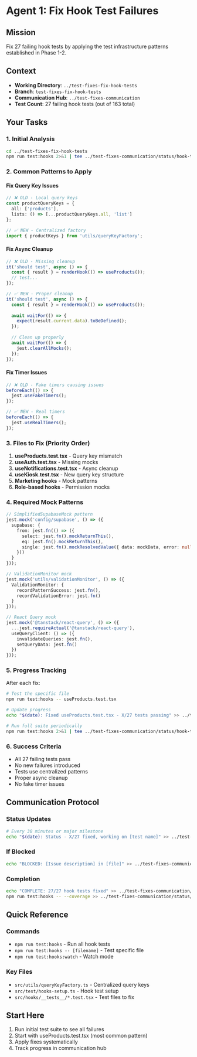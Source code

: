 # Agent 1: Fix Hook Test Failures

## Mission
Fix 27 failing hook tests by applying the test infrastructure patterns established in Phase 1-2.

## Context
- **Working Directory**: `../test-fixes-fix-hook-tests`
- **Branch**: `test-fixes-fix-hook-tests`
- **Communication Hub**: `../test-fixes-communication`
- **Test Count**: 27 failing hook tests (out of 163 total)

## Your Tasks

### 1. Initial Analysis
```bash
cd ../test-fixes-fix-hook-tests
npm run test:hooks 2>&1 | tee ../test-fixes-communication/status/hook-test-initial.txt
```

### 2. Common Patterns to Apply

#### Fix Query Key Issues
```typescript
// ❌ OLD - Local query keys
const productQueryKeys = {
  all: ['products'],
  lists: () => [...productQueryKeys.all, 'list']
};

// ✅ NEW - Centralized factory
import { productKeys } from 'utils/queryKeyFactory';
```

#### Fix Async Cleanup
```typescript
// ❌ OLD - Missing cleanup
it('should test', async () => {
  const { result } = renderHook(() => useProducts());
  // test...
});

// ✅ NEW - Proper cleanup
it('should test', async () => {
  const { result } = renderHook(() => useProducts());
  
  await waitFor(() => {
    expect(result.current.data).toBeDefined();
  });
  
  // Clean up properly
  await waitFor(() => {
    jest.clearAllMocks();
  });
});
```

#### Fix Timer Issues
```typescript
// ❌ OLD - Fake timers causing issues
beforeEach(() => {
  jest.useFakeTimers();
});

// ✅ NEW - Real timers
beforeEach(() => {
  jest.useRealTimers();
});
```

### 3. Files to Fix (Priority Order)

1. **useProducts.test.tsx** - Query key mismatch
2. **useAuth.test.tsx** - Missing mocks
3. **useNotifications.test.tsx** - Async cleanup
4. **useKiosk.test.tsx** - New query key structure
5. **Marketing hooks** - Mock patterns
6. **Role-based hooks** - Permission mocks

### 4. Required Mock Patterns

```typescript
// SimplifiedSupabaseMock pattern
jest.mock('config/supabase', () => ({
  supabase: {
    from: jest.fn(() => ({
      select: jest.fn().mockReturnThis(),
      eq: jest.fn().mockReturnThis(),
      single: jest.fn().mockResolvedValue({ data: mockData, error: null })
    }))
  }
}));

// ValidationMonitor mock
jest.mock('utils/validationMonitor', () => ({
  ValidationMonitor: {
    recordPatternSuccess: jest.fn(),
    recordValidationError: jest.fn()
  }
}));

// React Query mock
jest.mock('@tanstack/react-query', () => ({
  ...jest.requireActual('@tanstack/react-query'),
  useQueryClient: () => ({
    invalidateQueries: jest.fn(),
    setQueryData: jest.fn()
  })
}));
```

### 5. Progress Tracking

After each fix:
```bash
# Test the specific file
npm run test:hooks -- useProducts.test.tsx

# Update progress
echo "$(date): Fixed useProducts.test.tsx - X/27 tests passing" >> ../test-fixes-communication/progress/fix-hook-tests.md

# Run full suite periodically
npm run test:hooks 2>&1 | tee ../test-fixes-communication/status/hook-test-current.txt
```

### 6. Success Criteria
- All 27 failing tests pass
- No new failures introduced
- Tests use centralized patterns
- Proper async cleanup
- No fake timer issues

## Communication Protocol

### Status Updates
```bash
# Every 30 minutes or major milestone
echo "$(date): Status - X/27 fixed, working on [test name]" >> ../test-fixes-communication/progress/fix-hook-tests.md
```

### If Blocked
```bash
echo "BLOCKED: [Issue description] in [file]" >> ../test-fixes-communication/handoffs/hook-blockers.md
```

### Completion
```bash
echo "COMPLETE: 27/27 hook tests fixed" >> ../test-fixes-communication/status/hook-test-final.txt
npm run test:hooks -- --coverage >> ../test-fixes-communication/status/hook-coverage.txt
```

## Quick Reference

### Commands
- `npm run test:hooks` - Run all hook tests
- `npm run test:hooks -- [filename]` - Test specific file
- `npm run test:hooks:watch` - Watch mode

### Key Files
- `src/utils/queryKeyFactory.ts` - Centralized query keys
- `src/test/hooks-setup.ts` - Hook test setup
- `src/hooks/__tests__/*.test.tsx` - Test files to fix

## Start Here
1. Run initial test suite to see all failures
2. Start with useProducts.test.tsx (most common pattern)
3. Apply fixes systematically
4. Track progress in communication hub